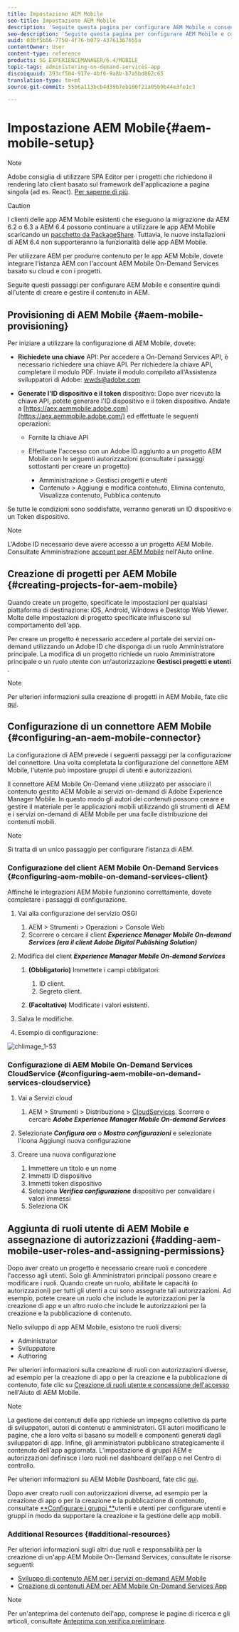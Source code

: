 ```yaml
---
title: Impostazione AEM Mobile
seo-title: Impostazione AEM Mobile
description: 'Seguite questa pagina per configurare AEM Mobile e consentire quindi all''utente di creare e gestire il contenuto in AEM. Questa pagina fornisce informazioni sull''integrazione dell''istanza AEM con l''account AEM Mobile On-Demand Services basato su cloud e i progetti. '
seo-description: 'Seguite questa pagina per configurare AEM Mobile e consentire quindi all''utente di creare e gestire il contenuto in AEM. Questa pagina fornisce informazioni sull''integrazione dell''istanza AEM con l''account AEM Mobile On-Demand Services basato su cloud e i progetti. '
uuid: 03bf5b56-7750-4f76-b079-43761367655a
contentOwner: User
content-type: reference
products: SG_EXPERIENCEMANAGER/6.4/MOBILE
topic-tags: administering-on-demand-services-app
discoiquuid: 393cf504-917e-4bf6-9a8b-b7a5bd862c65
translation-type: tm+mt
source-git-commit: 55b6a113bcb4d39b7eb100f21a05b9b44e3fe1c3

---
```



# Impostazione AEM Mobile{#aem-mobile-setup}

>[!NOTE]
>
>Adobe consiglia di utilizzare SPA Editor per i progetti che richiedono il rendering lato client basato sul framework dell&#39;applicazione a pagina singola (ad es. React). [Per saperne di più](/help/sites-developing/spa-overview.md).

>[!CAUTION]
>
>I clienti delle app AEM Mobile esistenti che eseguono la migrazione da AEM 6.2 o 6.3 a AEM 6.4 possono continuare a utilizzare le app AEM Mobile scaricando un [pacchetto da PackageShare](https://www.adobeaemcloud.com/content/marketplace/marketplaceProxy.html?packagePath=/content/companies/public/adobe/packages/cq640/compatpack/aem-mobile-package). Tuttavia, le nuove installazioni di AEM 6.4 non supporteranno la funzionalità delle app AEM Mobile.

Per utilizzare AEM per produrre contenuto per le app AEM Mobile, dovete integrare l&#39;istanza AEM con l&#39;account AEM Mobile On-Demand Services basato su cloud e con i progetti.

Seguite questi passaggi per configurare AEM Mobile e consentire quindi all&#39;utente di creare e gestire il contenuto in AEM.

## Provisioning di AEM Mobile {#aem-mobile-provisioning}

Per iniziare a utilizzare la configurazione di AEM Mobile, dovete:

* **Richiedete una chiave** API: Per accedere a On-Demand Services API, è necessario richiedere una chiave API. Per richiedere la chiave API, completare il modulo [](https://helpx.adobe.com/digital-publishing-solution/help/integrating-dps.html)PDF. Inviate il modulo compilato all&#39;Assistenza sviluppatori di Adobe: [wwds@adobe.com](mailto:wwds@adobe.com)

* **Generate l&#39;ID dispositivo e il token** dispositivo: Dopo aver ricevuto la chiave API, potete generare l&#39;ID dispositivo e il token dispositivo. Andate a [https://aex.aemmobile.adobe.com](https://aex.aemmobile.adobe.com/) ed effettuate le seguenti operazioni:

   * Fornite la chiave API
   * Effettuate l&#39;accesso con un Adobe ID aggiunto a un progetto AEM Mobile con le seguenti autorizzazioni (consultate i passaggi sottostanti per creare un progetto)

      * Amministrazione > Gestisci progetti e utenti
      * Contenuto > Aggiungi e modifica contenuto, Elimina contenuto, Visualizza contenuto, Pubblica contenuto

Se tutte le condizioni sono soddisfatte, verranno generati un ID dispositivo e un Token dispositivo.

>[!NOTE]
>
>L&#39;Adobe ID necessario deve avere accesso a un progetto AEM Mobile. Consultate Amministrazione [account per AEM Mobile](https://helpx.adobe.com/digital-publishing-solution/help/account-admin-dps.html) nell&#39;Aiuto online.

## Creazione di progetti per AEM Mobile {#creating-projects-for-aem-mobile}

Quando create un progetto, specificate le impostazioni per qualsiasi piattaforma di destinazione: iOS, Android, Windows e Desktop Web Viewer. Molte delle impostazioni di progetto specificate influiscono sul comportamento dell&#39;app.

Per creare un progetto è necessario accedere al portale dei servizi on-demand utilizzando un Adobe ID che disponga di un ruolo Amministratore principale. La modifica di un progetto richiede un ruolo Amministratore principale o un ruolo utente con un&#39;autorizzazione **Gestisci progetti e utenti** .

>[!NOTE]
>
>Per ulteriori informazioni sulla creazione di progetti in AEM Mobile, fate clic [qui](https://helpx.adobe.com/digital-publishing-solution/help/creating-projects.html).

## Configurazione di un connettore AEM Mobile {#configuring-an-aem-mobile-connector}

La configurazione di AEM prevede i seguenti passaggi per la configurazione del connettore. Una volta completata la configurazione del connettore AEM Mobile, l&#39;utente può impostare gruppi di utenti e autorizzazioni.

Il connettore AEM Mobile On-Demand viene utilizzato per associare il contenuto gestito AEM Mobile ai servizi on-demand di Adobe Experience Manager Mobile. In questo modo gli autori dei contenuti possono creare e gestire il materiale per le applicazioni mobili utilizzando gli strumenti di AEM e i servizi on-demand di AEM Mobile per una facile distribuzione dei contenuti mobili.

>[!NOTE]
>
>Si tratta di un unico passaggio per configurare l’istanza di AEM.

### Configurazione del client AEM Mobile On-Demand Services {#configuring-aem-mobile-on-demand-services-client}

Affinché le integrazioni AEM Mobile funzionino correttamente, dovete completare i passaggi di configurazione.

1. Vai alla configurazione del servizio OSGI

   1. AEM > Strumenti > Operazioni > Console Web
   1. Scorrere o cercare il client ***Experience Manager Mobile On-demand Services (era il client Adobe Digital Publishing Solution)***

1. Modifica del client ***Experience Manager Mobile On-demand Services***

   1. **(Obbligatorio)** Immettete i campi obbligatori:

      1. ID client.
      1. Segreto client.
   1. **(Facoltativo)** Modificate i valori esistenti.


1. Salva le modifiche.
1. Esempio di configurazione:

![chlimage_1-53](assets/chlimage_1-53.png)

### Configurazione di AEM Mobile On-Demand Services CloudService {#configuring-aem-mobile-on-demand-services-cloudservice}

1. Vai a Servizi cloud

   1. AEM > Strumenti > Distribuzione > [CloudServices](http://localhost:4502/libs/cq/core/content/tools/cloudservices.html). Scorrere o cercare ***Adobe Experience Manager Mobile On-demand Services***

1. Selezionate ***Configura ora*** o ***Mostra configurazioni*** e selezionate l&#39;icona Aggiungi nuova configurazione

1. Creare una nuova configurazione

   1. Immettere un titolo e un nome
   1. Immetti ID dispositivo
   1. Immetti token dispositivo
   1. Seleziona ***Verifica configurazione*** dispositivo per convalidare i valori immessi
   1. Seleziona OK

## Aggiunta di ruoli utente di AEM Mobile e assegnazione di autorizzazioni {#adding-aem-mobile-user-roles-and-assigning-permissions}

Dopo aver creato un progetto è necessario creare ruoli e concedere l&#39;accesso agli utenti. Solo gli Amministratori principali possono creare e modificare i ruoli. Quando create un ruolo, abilitate le capacità (o autorizzazioni) per tutti gli utenti a cui sono assegnate tali autorizzazioni. Ad esempio, potete creare un ruolo che include le autorizzazioni per la creazione di app e un altro ruolo che include le autorizzazioni per la creazione e la pubblicazione di contenuto.

Nello sviluppo di app AEM Mobile, esistono tre ruoli diversi:

* Administrator
* Sviluppatore
* Authoring

Per ulteriori informazioni sulla creazione di ruoli con autorizzazioni diverse, ad esempio per la creazione di app o per la creazione e la pubblicazione di contenuto, fate clic su [Creazione di ruoli utente e concessione dell&#39;accesso](https://helpx.adobe.com/digital-publishing-solution/help/account-admin-dps.html) nell&#39;Aiuto di AEM Mobile.

>[!NOTE]
>
>La gestione dei contenuti delle app richiede un impegno collettivo da parte di sviluppatori, autori di contenuti e amministratori. Gli autori modificano le pagine, che a loro volta si basano su modelli e componenti generati dagli sviluppatori di app. Infine, gli amministratori pubblicano strategicamente il contenuto dell&#39;app aggiornata. L’impostazione di gruppi AEM e autorizzazioni definisce i loro ruoli nel dashboard dell’app o nel Centro di controllo.
>
>Per ulteriori informazioni su AEM Mobile Dashboard, fate clic [qui](/help/mobile/mobile-apps-ondemand-application-dashboard.md).

Dopo aver creato ruoli con autorizzazioni diverse, ad esempio per la creazione di app o per la creazione e la pubblicazione di contenuto, consultate [**Configurare i gruppi **](/help/mobile/aem-mobile-configure-users.md)utenti e utenti per configurare utenti e gruppi in modo da supportare la creazione e la gestione delle app mobili.

### Additional Resources {#additional-resources}

Per ulteriori informazioni sugli altri due ruoli e responsabilità per la creazione di un&#39;app AEM Mobile On-Demand Services, consultate le risorse seguenti:

* [Sviluppo di contenuto AEM per i servizi on-demand AEM Mobile](/help/mobile/aem-mobile-on-demand.md)
* [Creazione di contenuti AEM per AEM Mobile On-Demand Services App](/help/mobile/mobile-apps-ondemand.md)

>[!NOTE]
>
>Per un&#39;anteprima del contenuto dell&#39;app, comprese le pagine di ricerca e gli articoli, consultate [Anteprima con verifica preliminare](/help/mobile/aem-mobile-manage-ondemand-services.md).
